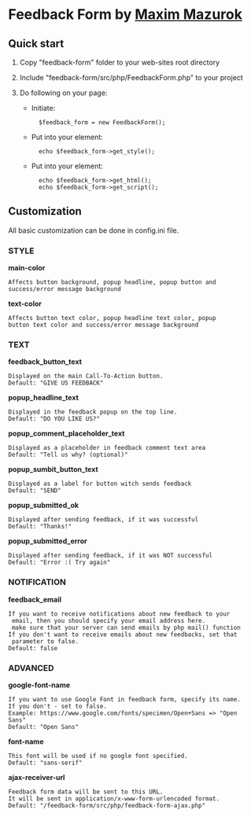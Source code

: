 Feedback Form by [Maxim Mazurok](http://codecanyon.net/user/maxim_mazurok)
====================

Quick start
---------------------

1. Copy "feedback-form" folder to your web-sites root directory
2. Include "feedback-form/src/php/FeedbackForm.php" to your project
3. Do following on your page:

    - Initiate:
    
            $feedback_form = new FeedbackForm();
    - Put into your <head> element:
    
            echo $feedback_form->get_style();
    - Put into your <body> element:
    
            echo $feedback_form->get_html();
            echo $feedback_form->get_script();

Customization
---------------------

All basic customization can be done in config.ini file.

### STYLE

__main-color__

    Affects button background, popup headline, popup button and 
    success/error message background

__text-color__

    Affects button text color, popup headline text color, popup 
    button text color and success/error message background

### TEXT

__feedback_button_text__

    Displayed on the main Call-To-Action button. 
    Default: "GIVE US FEEDBACK"

__popup_headline_text__

    Displayed in the feedback popup on the top line. 
    Default: "DO YOU LIKE US?"

__popup_comment_placeholder_text__

    Displayed as a placeholder in feedback comment text area
    Default: "Tell us why? (optional)"
    
__popup_sumbit_button_text__

    Displayed as a label for button witch sends feedback
    Default: "SEND"
    
__popup_submitted_ok__

    Displayed after sending feedback, if it was successful
    Default: "Thanks!"
    
__popup_submitted_error__

    Displayed after sending feedback, if it was NOT successful
    Default: "Error :( Try again"
    
### NOTIFICATION

__feedback_email__

    If you want to receive notifications about new feedback to your
     email, then you should specify your email address here.
     make sure that your server can send emails by php mail() function
    If you don't want to receive emails about new feedbacks, set that
     parameter to false.
    Default: false
     
### ADVANCED

__google-font-name__

    If you want to use Google Font in feedback form, specify its name.
    If you don't - set to false.
    Example: https://www.google.com/fonts/specimen/Open+Sans => "Open Sans"
    Default: "Open Sans"

__font-name__

    This font will be used if no google font specified.
    Default: "sans-serif"
    
__ajax-receiver-url__

    Feedback form data will be sent to this URL.
    It will be sent in application/x-www-form-urlencoded format.
    Default: "/feedback-form/src/php/feedback-form-ajax.php"
